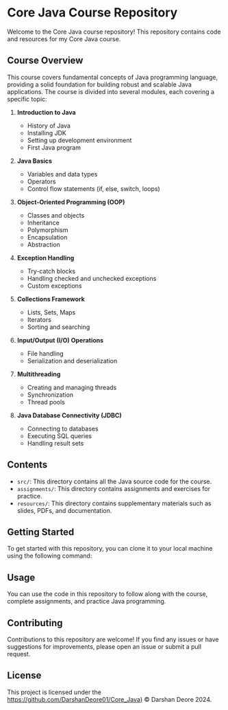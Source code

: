 # Core Java Course Repository

Welcome to the Core Java course repository! This repository contains code and resources for my Core Java course.

## Course Overview

This course covers fundamental concepts of Java programming language, providing a solid foundation for building robust 
and scalable Java applications. The course is divided into several modules, each covering a specific topic:

1. **Introduction to Java**
   - History of Java
   - Installing JDK
   - Setting up development environment
   - First Java program

2. **Java Basics**
   - Variables and data types
   - Operators
   - Control flow statements (if, else, switch, loops)

3. **Object-Oriented Programming (OOP)**
   - Classes and objects
   - Inheritance
   - Polymorphism
   - Encapsulation
   - Abstraction

4. **Exception Handling**
   - Try-catch blocks
   - Handling checked and unchecked exceptions
   - Custom exceptions

5. **Collections Framework**
   - Lists, Sets, Maps
   - Iterators
   - Sorting and searching

6. **Input/Output (I/O) Operations**
   - File handling
   - Serialization and deserialization

7. **Multithreading**
   - Creating and managing threads
   - Synchronization
   - Thread pools

8. **Java Database Connectivity (JDBC)**
   - Connecting to databases
   - Executing SQL queries
   - Handling result sets

## Contents

- `src/`: This directory contains all the Java source code for the course.
- `assignments/`: This directory contains assignments and exercises for practice.
- `resources/`: This directory contains supplementary materials such as slides, PDFs, and documentation.

## Getting Started

To get started with this repository, you can clone it to your local machine using the following command:


## Usage

You can use the code in this repository to follow along with the course, complete assignments, and practice Java programming.

## Contributing

Contributions to this repository are welcome! If you find any issues or have suggestions for improvements, please open an issue or submit a pull request.

## License

This project is licensed under the [https://github.com/DarshanDeore01/Core_Java)](LICENSE) © Darshan Deore 2024.


